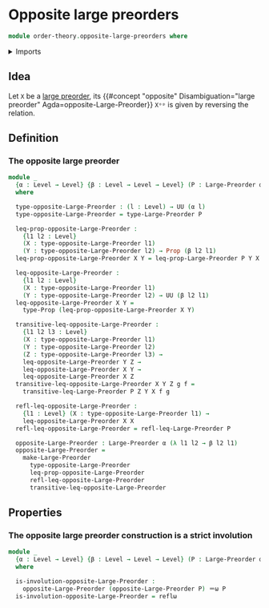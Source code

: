 # Opposite large preorders

```agda
module order-theory.opposite-large-preorders where
```

<details><summary>Imports</summary>

```agda
open import order-theory.large-preorders

open import foundation.dependent-pair-types
open import foundation.equivalences
open import foundation.homotopies
open import foundation.identity-types
open import foundation.sets
open import foundation.large-identity-types
open import foundation.propositions
open import foundation.universe-levels
```

</details>

## Idea

Let `X` be a [large preorder](order-theory.large-preorders.md), its
{{#concept "opposite" Disambiguation="large preorder" Agda=opposite-Large-Preorder}}
`Xᵒᵖ` is given by reversing the relation.

## Definition

### The opposite large preorder

```agda
module _
  {α : Level → Level} {β : Level → Level → Level} (P : Large-Preorder α β)
  where

  type-opposite-Large-Preorder : (l : Level) → UU (α l)
  type-opposite-Large-Preorder = type-Large-Preorder P

  leq-prop-opposite-Large-Preorder :
    {l1 l2 : Level}
    (X : type-opposite-Large-Preorder l1)
    (Y : type-opposite-Large-Preorder l2) → Prop (β l2 l1)
  leq-prop-opposite-Large-Preorder X Y = leq-prop-Large-Preorder P Y X

  leq-opposite-Large-Preorder :
    {l1 l2 : Level}
    (X : type-opposite-Large-Preorder l1)
    (Y : type-opposite-Large-Preorder l2) → UU (β l2 l1)
  leq-opposite-Large-Preorder X Y =
    type-Prop (leq-prop-opposite-Large-Preorder X Y)

  transitive-leq-opposite-Large-Preorder :
    {l1 l2 l3 : Level}
    (X : type-opposite-Large-Preorder l1)
    (Y : type-opposite-Large-Preorder l2)
    (Z : type-opposite-Large-Preorder l3) →
    leq-opposite-Large-Preorder Y Z →
    leq-opposite-Large-Preorder X Y →
    leq-opposite-Large-Preorder X Z
  transitive-leq-opposite-Large-Preorder X Y Z g f =
    transitive-leq-Large-Preorder P Z Y X f g

  refl-leq-opposite-Large-Preorder :
    {l1 : Level} (X : type-opposite-Large-Preorder l1) →
    leq-opposite-Large-Preorder X X
  refl-leq-opposite-Large-Preorder = refl-leq-Large-Preorder P

  opposite-Large-Preorder : Large-Preorder α (λ l1 l2 → β l2 l1)
  opposite-Large-Preorder =
    make-Large-Preorder
      type-opposite-Large-Preorder
      leq-prop-opposite-Large-Preorder
      refl-leq-opposite-Large-Preorder
      transitive-leq-opposite-Large-Preorder
```

## Properties

### The opposite large preorder construction is a strict involution

```agda
module _
  {α : Level → Level} {β : Level → Level → Level} (P : Large-Preorder α β)
  where

  is-involution-opposite-Large-Preorder :
    opposite-Large-Preorder (opposite-Large-Preorder P) ＝ω P
  is-involution-opposite-Large-Preorder = reflω
```
